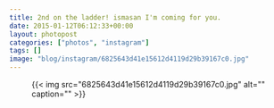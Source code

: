 ```yaml
---
title: 2nd on the ladder! ismasan I'm coming for you.
date: 2015-01-12T06:12:33+00:00
layout: photopost
categories: ["photos", "instagram"]
tags: []
image: "blog/instagram/6825643d41e15612d4119d29b39167c0.jpg"
---
```


<figure class="photo photo--square">
  {{< img src="6825643d41e15612d4119d29b39167c0.jpg" alt="" caption="" >}}

</figure>


